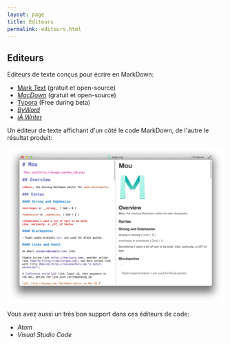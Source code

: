 ```yaml
---
layout: page
title: Éditeurs
permalink: editeurs.html
---
```


## Editeurs

Editeurs de texte conçus pour écrire en MarkDown: 

* [Mark Text](https://marktext.app/) (gratuit et open-source)
* *[MacDown](https://macdown.uranusjr.com/)* (gratuit et open-source)
* [Typora](https://typora.io/) (Free during beta)
* *[ByWord](https://bywordapp.com/)*
* *[iA Writer](https://ia.net/writer/)*

Un éditeur de texte affichant d'un côté le code MarkDown, de l'autre le résultat produit:

![Edition MarkDown](img/mou-editor.png)

Vous avez aussi un très bon support dans ces éditeurs de code: 

* *Atom*
* *Visual Studio Code*